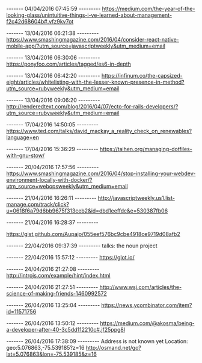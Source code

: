 
------- 04/04/2016 07:45:59 ---------
https://medium.com/the-year-of-the-looking-glass/unintuitive-things-i-ve-learned-about-management-f2c42d68604b#.vfz9kv7ot

------- 13/04/2016 06:21:38 ---------
https://www.smashingmagazine.com/2016/04/consider-react-native-mobile-app/?utm_source=javascriptweekly&utm_medium=email

------- 13/04/2016 06:30:06 ---------
https://ponyfoo.com/articles/tagged/es6-in-depth

------- 13/04/2016 06:42:20 ---------
https://infinum.co/the-capsized-eight/articles/whitelisting-with-the-lesser-known-presence-in-method?utm_source=rubyweekly&utm_medium=email

------- 13/04/2016 09:06:20 ---------
http://renderedtext.com/blog/2016/04/07/ecto-for-rails-developers/?utm_source=rubyweekly&utm_medium=email

------- 17/04/2016 14:50:05 ---------
https://www.ted.com/talks/david_mackay_a_reality_check_on_renewables?language=en

------- 17/04/2016 15:36:29 ---------
https://taihen.org/managing-dotfiles-with-gnu-stow/

------- 20/04/2016 17:57:56 ---------
https://www.smashingmagazine.com/2016/04/stop-installing-your-webdev-environment-locally-with-docker/?utm_source=webopsweekly&utm_medium=email

------- 21/04/2016 16:26:11 ---------
http://javascriptweekly.us1.list-manage.com/track/click?u=0618f6a79d6bb9675f313ceb2&id=dbd1eeffdc&e=530387fb06

------- 21/04/2016 16:28:37 ---------

https://gist.github.com/Aupajo/055eef576bc9cbe4918ce9719d08afb2

------- 22/04/2016 09:37:39 ---------
talks: the noun project

------- 22/04/2016 15:57:12 ---------
https://glot.io/

------- 24/04/2016 21:27:08 ---------
http://introjs.com/example/hint/index.html

------- 24/04/2016 21:27:51 ---------
http://www.wsj.com/articles/the-science-of-making-friends-1460992572

------- 26/04/2016 13:25:04 ---------
https://news.ycombinator.com/item?id=11571756

------- 26/04/2016 13:50:12 ---------
https://medium.com/@akosma/being-a-developer-after-40-3c5dd112210c#.jf25ppg8l

------- 26/04/2016 17:38:09 ---------
Address is not known yet
Location: geo:5.076863,-75.539185?z=16
http://osmand.net/go?lat=5.076863&lon=-75.539185&z=16

